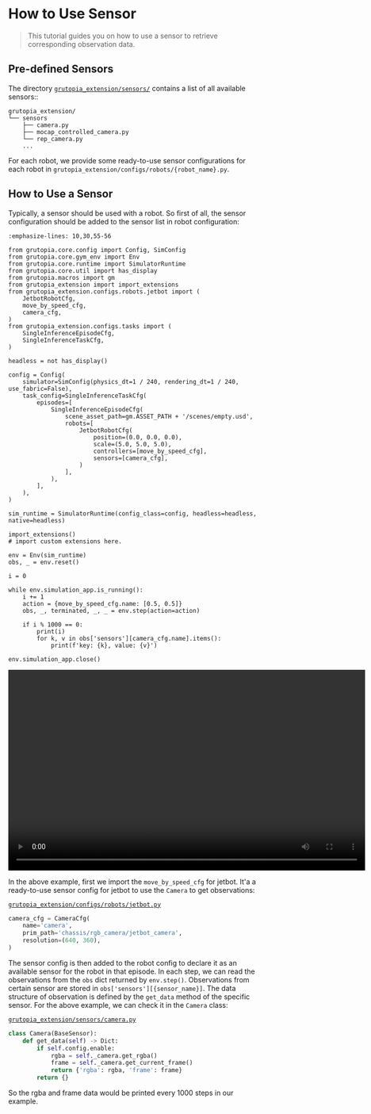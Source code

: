 # How to Use Sensor

> This tutorial guides you on how to use a sensor to retrieve corresponding observation data.

## Pre-defined Sensors

The directory [`grutopia_extension/sensors/`](https://github.com/OpenRobotLab/GRUtopia/tree/main/grutopia_extension/sensors) contains a list of all available sensors::

```
grutopia_extension/
└── sensors
    ├── camera.py
    ├── mocap_controlled_camera.py
    └── rep_camera.py
    ...
```

For each robot, we provide some ready-to-use sensor configurations for each robot in `grutopia_extension/configs/robots/{robot_name}.py`.

## How to Use a Sensor

Typically, a sensor should be used with a robot. So first of all, the sensor configuration should be added to the sensor list in robot configuration:

```{code-block} python
:emphasize-lines: 10,30,55-56

from grutopia.core.config import Config, SimConfig
from grutopia.core.gym_env import Env
from grutopia.core.runtime import SimulatorRuntime
from grutopia.core.util import has_display
from grutopia.macros import gm
from grutopia_extension import import_extensions
from grutopia_extension.configs.robots.jetbot import (
    JetbotRobotCfg,
    move_by_speed_cfg,
    camera_cfg,
)
from grutopia_extension.configs.tasks import (
    SingleInferenceEpisodeCfg,
    SingleInferenceTaskCfg,
)

headless = not has_display()

config = Config(
    simulator=SimConfig(physics_dt=1 / 240, rendering_dt=1 / 240, use_fabric=False),
    task_config=SingleInferenceTaskCfg(
        episodes=[
            SingleInferenceEpisodeCfg(
                scene_asset_path=gm.ASSET_PATH + '/scenes/empty.usd',
                robots=[
                    JetbotRobotCfg(
                        position=(0.0, 0.0, 0.0),
                        scale=(5.0, 5.0, 5.0),
                        controllers=[move_by_speed_cfg],
                        sensors=[camera_cfg],
                    )
                ],
            ),
        ],
    ),
)

sim_runtime = SimulatorRuntime(config_class=config, headless=headless, native=headless)

import_extensions()
# import custom extensions here.

env = Env(sim_runtime)
obs, _ = env.reset()

i = 0

while env.simulation_app.is_running():
    i += 1
    action = {move_by_speed_cfg.name: [0.5, 0.5]}
    obs, _, terminated, _, _ = env.step(action=action)

    if i % 1000 == 0:
        print(i)
        for k, v in obs['sensors'][camera_cfg.name].items():
            print(f'key: {k}, value: {v}')

env.simulation_app.close()
```

<video width="720" height="405" controls>
    <source src="../../../_static/video/tutorial_use_sensor.webm" type="video/webm">
</video>

In the above example, first we import the `move_by_speed_cfg` for jetbot. It'a a ready-to-use sensor config for jetbot to use the `Camera` to get observations:

[`grutopia_extension/configs/robots/jetbot.py`](https://github.com/OpenRobotLab/GRUtopia/blob/main/grutopia_extension/configs/robots/jetbot.py)

```python
camera_cfg = CameraCfg(
    name='camera',
    prim_path='chassis/rgb_camera/jetbot_camera',
    resolution=(640, 360),
)
```

The sensor config is then added to the robot config to declare it as an available sensor for the robot in that episode. In each step, we can read the observations from the `obs` dict returned by `env.step()`. Observations from certain sensor are stored in `obs['sensors'][{sensor_name}]`. The data structure of observation is defined by the `get_data` method of the specific sensor. For the above example, we can check it in the `Camera` class:

[`grutopia_extension/sensors/camera.py`](https://github.com/OpenRobotLab/GRUtopia/blob/main/grutopia_extension/sensors/camera.py)

```python
class Camera(BaseSensor):
    def get_data(self) -> Dict:
        if self.config.enable:
            rgba = self._camera.get_rgba()
            frame = self._camera.get_current_frame()
            return {'rgba': rgba, 'frame': frame}
        return {}
```

So the rgba and frame data would be printed every 1000 steps in our example.

